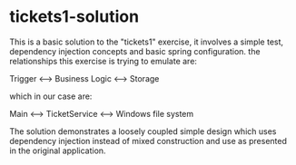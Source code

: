 # tickets1-solution
This is a basic solution to the "tickets1" exercise, it involves a simple test, dependency injection concepts and basic spring
configuration. the relationships this exercise is trying to emulate are:

Trigger <--> Business Logic <--> Storage

which in our case are:

Main <--> TicketService <--> Windows file system

The solution demonstrates a loosely coupled simple design which uses dependency injection instead of mixed construction and use as
presented in the original application.
